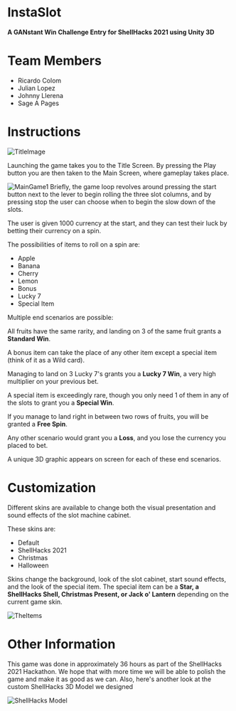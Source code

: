 # InstaSlot
__A GANstant Win Challenge Entry for ShellHacks 2021 using Unity 3D__

# Team Members
* Ricardo Colom
* Julian Lopez
* Johnny Llerena
* Sage A Pages

# Instructions
![TitleImage](https://cdn.discordapp.com/attachments/890408497781538829/891638190371385394/Title.png)

Launching the game takes you to the Title Screen. By pressing the Play button you are then taken to the Main Screen, where gameplay takes place.

![MainGame1](https://cdn.discordapp.com/attachments/890408497781538829/891638184352546866/Default_Skin.png)
Briefly, the game loop revolves around pressing the start button next to the lever to begin rolling the three slot columns, and by pressing stop the user can choose when to begin the slow down of the slots.

The user is given 1000 currency at the start, and they can test their luck by betting their currency on a spin.

The possibilities of items to roll on a spin are:
  * Apple
  * Banana
  * Cherry
  * Lemon
  * Bonus
  * Lucky 7
  * Special Item

Multiple end scenarios are possible:

All fruits have the same rarity, and landing on 3 of the same fruit grants a __Standard Win__.

A bonus item can take the place of any other item except a special item (think of it as a Wild card).

Managing to land on 3 Lucky 7's grants you a __Lucky 7 Win__, a very high multiplier on your previous bet.

A special item is exceedingly rare, though you only need 1 of them in any of the slots to grant you a __Special Win__.

If you manage to land right in between two rows of fruits, you will be granted a __Free Spin__.

Any other scenario would grant you a __Loss__, and you lose the currency you placed to bet.

A unique 3D graphic appears on screen for each of these end scenarios.

# Customization

Different skins are available to change both the visual presentation and sound effects of the slot machine cabinet.

These skins are:
  * Default
  * ShellHacks 2021
  * Christmas
  * Halloween

Skins change the background, look of the slot cabinet, start sound effects, and the look of the special item. The special item can be a __Star, a ShellHacks Shell, Christmas Present, or Jack o' Lantern__ depending on the current game skin.

![TheItems](https://i.imgur.com/VAG0S5L.png)

# Other Information

This game was done in approximately 36 hours as part of the ShellHacks 2021 Hackathon. We hope that with more time we will be able to polish the game and make it as good as we can. Also, here's another look at the custom ShellHacks 3D Model we designed

![ShellHacks Model](https://i.imgur.com/isohHGA.png)

